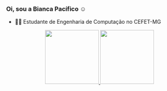 ### Oi, sou a Bianca Pacífico ☺️

- 👩‍💻 Estudante de Engenharia de Computação no CEFET-MG

<div align="center">
  <a href="https://github.com/biapacifico">
  <img height="145em" src="https://github-readme-stats.vercel.app/api?username=biapacifico&show_icons=true&theme=onedark&include_all_commits=true&count_private=true"/>
  <img height="145em" src="https://github-readme-stats.vercel.app/api/top-langs/?username=biapacifico&layout=compact&langs_count=7&theme=onedark"/>
</div>
